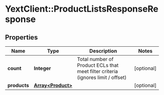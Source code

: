 # YextClient::ProductListsResponseResponse

## Properties
Name | Type | Description | Notes
------------ | ------------- | ------------- | -------------
**count** | **Integer** | Total number of Product ECLs that meet filter criteria (ignores limit / offset) | [optional] 
**products** | [**Array&lt;Product&gt;**](Product.md) |  | [optional] 


